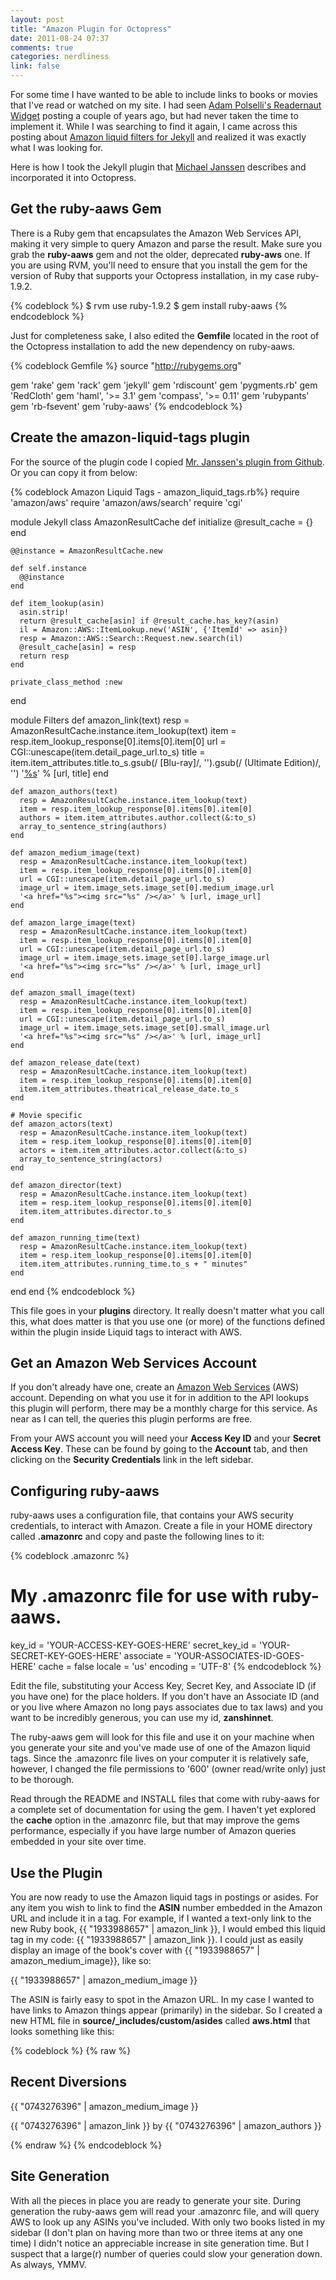 ```yaml
---
layout: post
title: "Amazon Plugin for Octopress"
date: 2011-08-24 07:37
comments: true
categories: nerdliness
link: false
---
```

For some time I have wanted to be able to include links to books or movies that I've read or watched on my site. I had seen [Adam Polselli's Readernaut Widget](http://adampolselli.com/2009/03/31/building-a-readernaut-widget/ "Adam Polselli's Building a Readernaut Widget") posting a couple of years ago, but had never taken the time to implement it. While I was searching to find it again, I came across this posting about [Amazon liquid filters for Jekyll](http://base0.net/posts/amazon-liquid-filters-for-jekyll/ "Amazon liquid filter for Jekyll") and realized it was exactly what I was looking for.

Here is how I took the Jekyll plugin that [Michael Janssen](http://base0.net/about.html "Michael Janssen") describes and incorporated it into Octopress.

## Get the ruby-aaws Gem
There is a Ruby gem that encapsulates the Amazon Web Services API, making it very simple to query Amazon and parse the result. Make sure you grab the **ruby-aaws** gem and not the older, deprecated **ruby-aws** one. If you are using RVM, you'll need to ensure that you install the gem for the version of Ruby that supports your Octopress installation, in my case ruby-1.9.2.

{% codeblock %}
$ rvm use ruby-1.9.2
$ gem install ruby-aaws
{% endcodeblock %}

Just for completeness sake, I also edited the **Gemfile** located in the root of the Octopress installation to add the new dependency on ruby-aaws.

{% codeblock Gemfile %}
source "http://rubygems.org"

gem 'rake'
gem 'rack'
gem 'jekyll'
gem 'rdiscount'
gem 'pygments.rb'
gem 'RedCloth'
gem 'haml', '>= 3.1'
gem 'compass', '>= 0.11'
gem 'rubypants'
gem 'rb-fsevent'
gem 'ruby-aaws'
{% endcodeblock %}

## Create the amazon-liquid-tags plugin
For the source of the plugin code I copied [Mr. Janssen's plugin from Github](https://github.com/jamuraa/base0.net/blob/master/_plugins/amazon_liquid_tags.rb "amazon_liquid_tags.rb"). Or you can copy it from below:

{% codeblock Amazon Liquid Tags - amazon_liquid_tags.rb%}
require 'amazon/aws'
require 'amazon/aws/search'
require 'cgi'

module Jekyll
  class AmazonResultCache
    def initialize
      @result_cache = {}
    end

    @@instance = AmazonResultCache.new

    def self.instance
      @@instance
    end

    def item_lookup(asin)
      asin.strip!
      return @result_cache[asin] if @result_cache.has_key?(asin)
      il = Amazon::AWS::ItemLookup.new('ASIN', {'ItemId' => asin})
      resp = Amazon::AWS::Search::Request.new.search(il)
      @result_cache[asin] = resp
      return resp
    end

    private_class_method :new
  end

  module Filters
    def amazon_link(text)
      resp = AmazonResultCache.instance.item_lookup(text)
      item = resp.item_lookup_response[0].items[0].item[0]
      url = CGI::unescape(item.detail_page_url.to_s)
      title = item.item_attributes.title.to_s.gsub(/ \[Blu-ray\]/, '').gsub(/ \(Ultimate Edition\)/, '')
      '<a href="%s">%s</a>' % [url, title]
    end

    def amazon_authors(text)
      resp = AmazonResultCache.instance.item_lookup(text)
      item = resp.item_lookup_response[0].items[0].item[0]
      authors = item.item_attributes.author.collect(&:to_s)
      array_to_sentence_string(authors)
    end

    def amazon_medium_image(text)
      resp = AmazonResultCache.instance.item_lookup(text)
      item = resp.item_lookup_response[0].items[0].item[0]
      url = CGI::unescape(item.detail_page_url.to_s)
      image_url = item.image_sets.image_set[0].medium_image.url
      '<a href="%s"><img src="%s" /></a>' % [url, image_url]
    end

    def amazon_large_image(text)
      resp = AmazonResultCache.instance.item_lookup(text)
      item = resp.item_lookup_response[0].items[0].item[0]
      url = CGI::unescape(item.detail_page_url.to_s)
      image_url = item.image_sets.image_set[0].large_image.url
      '<a href="%s"><img src="%s" /></a>' % [url, image_url]
    end

    def amazon_small_image(text)
      resp = AmazonResultCache.instance.item_lookup(text)
      item = resp.item_lookup_response[0].items[0].item[0]
      url = CGI::unescape(item.detail_page_url.to_s)
      image_url = item.image_sets.image_set[0].small_image.url
      '<a href="%s"><img src="%s" /></a>' % [url, image_url]
    end

    def amazon_release_date(text)
      resp = AmazonResultCache.instance.item_lookup(text)
      item = resp.item_lookup_response[0].items[0].item[0]
      item.item_attributes.theatrical_release_date.to_s
    end

    # Movie specific
    def amazon_actors(text)
      resp = AmazonResultCache.instance.item_lookup(text)
      item = resp.item_lookup_response[0].items[0].item[0]
      actors = item.item_attributes.actor.collect(&:to_s)
      array_to_sentence_string(actors)
    end

    def amazon_director(text)
      resp = AmazonResultCache.instance.item_lookup(text)
      item = resp.item_lookup_response[0].items[0].item[0]
      item.item_attributes.director.to_s
    end

    def amazon_running_time(text)
      resp = AmazonResultCache.instance.item_lookup(text)
      item = resp.item_lookup_response[0].items[0].item[0]
      item.item_attributes.running_time.to_s + " minutes"
    end

  end
end
{% endcodeblock %}

This file goes in your **plugins** directory. It really doesn't matter what you call this, what does matter is that you use one (or more) of the functions defined within the plugin inside Liquid tags to interact with AWS.

## Get an Amazon Web Services Account
If you don't already have one, create an [Amazon Web Services](http://aws.amazon.com/ "Amazon Web Services") (AWS) account. Depending on what you use it for in addition to the API lookups this plugin will perform, there may be a monthly charge for this service. As near as I can tell, the queries this plugin performs are free.

From your AWS account you will need your **Access Key ID** and your **Secret Access Key**. These can be found by going to the **Account** tab, and then clicking on the **Security Credentials** link in the left sidebar. 

## Configuring ruby-aaws
ruby-aaws uses a configuration file, that contains your AWS security credentials, to interact with Amazon. Create a file in your HOME directory called **.amazonrc** and copy and paste the following lines to it:

{% codeblock .amazonrc %}
# My .amazonrc file for use with ruby-aaws.
key_id = 'YOUR-ACCESS-KEY-GOES-HERE'
secret_key_id = 'YOUR-SECRET-KEY-GOES-HERE'
associate = 'YOUR-ASSOCIATES-ID-GOES-HERE'
cache = false
locale = 'us'
encoding = 'UTF-8'
{% endcodeblock %}

Edit the file, substituting your Access Key, Secret Key, and Associate ID (if you have one) for the place holders. If you don't have an Associate ID (and or you live where Amazon no long pays associates due to tax laws) and you want to be incredibly generous, you can use my id, **zanshinnet**.

The ruby-aaws gem will look for this file and use it on your machine when you generate your site and you've made use of one of the Amazon liquid tags. Since the .amazonrc file lives on your computer it is relatively safe, however, I changed the file permissions to '600' (owner read/write only) just to be thorough.

Read through the README and INSTALL files that come with ruby-aaws for a complete set of documentation for using the gem. I haven't yet explored the **cache** option in the .amazonrc file, but that may improve the gems performance, especially if you have  large number of Amazon queries embedded in your site over time.

## Use the Plugin
You are now ready to use the Amazon liquid tags in postings or asides. For any item you wish to link to find the **ASIN** number embedded in the Amazon URL and include it in a tag. For example, if I wanted a text-only link to the new Ruby book, {{ "1933988657" | amazon_link }}, I would embed this liquid tag in my code: \{\{ "1933988657" | amazon\_link \}\}. I could just as easily display an image of the book's cover with \{\{ "1933988657" | amazon\_medium\_image}}, like so:

{{ "1933988657" | amazon_medium_image }}

The ASIN is fairly easy to spot in the Amazon URL. In my case I wanted to have links to Amazon things appear (primarily) in the sidebar. So I created a new HTML file in **source/\_includes/custom/asides** called **aws.html** that looks something like this:

{% codeblock %}
{% raw %}
<section>
  <h1>Recent Diversions</h1>
  <p> 
	{{ "0743276396" | amazon_medium_image }}
  </p>
  <p>
	{{ "0743276396" | amazon_link }}
	by {{ "0743276396" | amazon_authors }}
  </p>
</section>
{% endraw %}
{% endcodeblock %}

## Site Generation
With all the pieces in place you are ready to generate your site. During generation the ruby-aaws gem will read your .amazonrc file, and will query AWS to look up any ASINs you've included. With only two books listed in my sidebar (I don't plan on having more than two or three items at any one time) I didn't notice an appreciable increase in site generation time. But I suspect that a large(r) number of queries could slow your generation down. As always, YMMV.